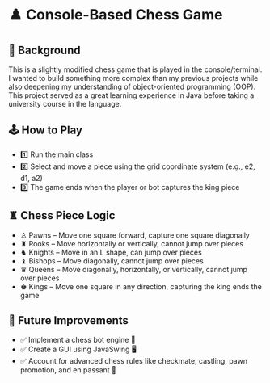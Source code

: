 # ♟️ Console-Based Chess Game

## 🎯 Background

This is a slightly modified chess game that is played in the console/terminal. I wanted to build something more complex than my previous projects while also deepening my understanding of object-oriented programming (OOP). This project served as a great learning experience in Java before taking a university course in the language.

## 🕹️ How to Play

- 1️⃣ Run the main class
- 2️⃣ Select and move a piece using the grid coordinate system (e.g., e2, d1, a2)
- 3️⃣ The game ends when the player or bot captures the king piece

## ♜ Chess Piece Logic

- ♙ Pawns – Move one square forward, capture one square diagonally
- ♜ Rooks – Move horizontally or vertically, cannot jump over pieces
- ♞ Knights – Move in an L shape, can jump over pieces
- ♝ Bishops – Move diagonally, cannot jump over pieces
- ♛ Queens – Move diagonally, horizontally, or vertically, cannot jump over pieces
- ♚ Kings – Move one square in any direction, capturing the king ends the game

## 🚀 Future Improvements

- ✅ Implement a chess bot engine 🤖
- ✅ Create a GUI using JavaSwing 🖥️
- ✅ Account for advanced chess rules like checkmate, castling, pawn promotion, and en passant 🎯
